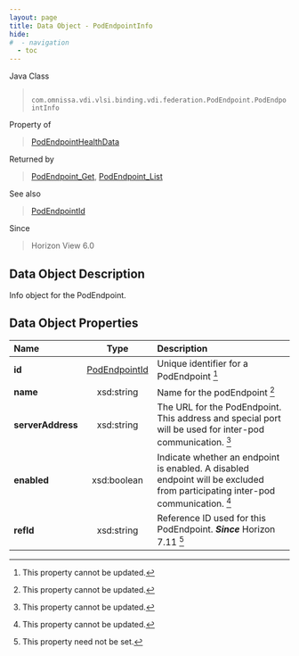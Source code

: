 ```yaml
---
layout: page
title: Data Object - PodEndpointInfo
hide:
#  - navigation
  - toc
---
```






Java Class
> ` com.omnissa.vdi.vlsi.binding.vdi.federation.PodEndpoint.PodEndpointInfo`

Property of
> [PodEndpointHealthData](vdi.health.PodHealth.PodEndpointHealthData.md#field_detail)

Returned by
> [PodEndpoint_Get](vdi.federation.PodEndpoint.md#get), [PodEndpoint_List](vdi.federation.PodEndpoint.md#list)

See also
> [PodEndpointId](vdi.entity.PodEndpointId.md)

Since
> Horizon View 6.0


## Data Object Description

Info object for the PodEndpoint.

## Data Object Properties

 Name | Type | Description
:---|:---:|:---
**id**| [PodEndpointId](vdi.entity.PodEndpointId.md)|  Unique identifier for a PodEndpoint [^2]
**name**|  xsd:string|  Name for the podEndpoint [^2]
**serverAddress**|  xsd:string|  The URL for the PodEndpoint. This address and special port will be used for inter-pod communication. [^2]
**enabled**|  xsd:boolean|  Indicate whether an endpoint is enabled. A disabled endpoint will be excluded from participating inter-pod communication. [^2]
**refId**|  xsd:string|  Reference ID used for this PodEndpoint.  **_Since_** Horizon 7.11 [^1]


 


[^1]: This property need not be set.
[^2]: This property cannot be updated.
